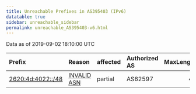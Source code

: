 ```yaml
---
title: Unreachable Prefixes in AS395403 (IPv6)
datatable: true
sidebar: unreachable_sidebar
permalink: unreachable_AS395403-v6.html
---
```


Data as of 2019-09-02 18:10:00 UTC


<div class="datatable-begin"></div>

| Prefix                                                       | Reason                                                                                                    | affected   | Authorized AS   |   MaxLength | Anchor                           |   unreachable /48s |
|:-------------------------------------------------------------|:----------------------------------------------------------------------------------------------------------|:-----------|:----------------|------------:|:---------------------------------|-------------------:|
| [2620:4d:4022::/48](https://stat.ripe.net/2620:4d:4022::/48) | [INVALID ASN](https://rpki-validator.ripe.net/announcement-preview?asn=AS395403&prefix=2620:4d:4022::/48) | partial    | AS62597         |          48 | [ARIN](unreachable_ARIN-v6.html) |                  1 |

<div class="datatable-end"></div>